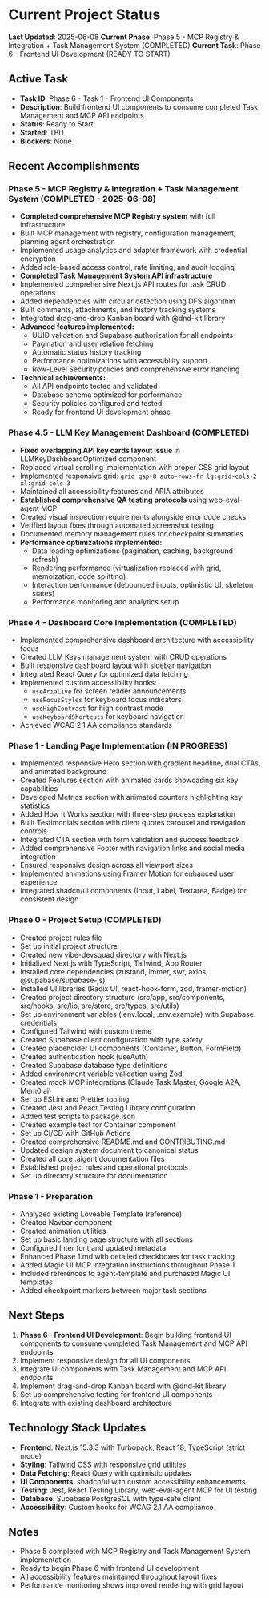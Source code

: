 # Current Project Status

**Last Updated**: 2025-06-08
**Current Phase**: Phase 5 - MCP Registry & Integration + Task Management System (COMPLETED)
**Current Task**: Phase 6 - Frontend UI Development (READY TO START)

## Active Task
- **Task ID**: Phase 6 - Task 1 - Frontend UI Components
- **Description**: Build frontend UI components to consume completed Task Management and MCP API endpoints
- **Status**: Ready to Start
- **Started**: TBD
- **Blockers**: None

## Recent Accomplishments

### Phase 5 - MCP Registry & Integration + Task Management System (COMPLETED - 2025-06-08)
- **Completed comprehensive MCP Registry system** with full infrastructure
- Built MCP management with registry, configuration management, planning agent orchestration
- Implemented usage analytics and adapter framework with credential encryption
- Added role-based access control, rate limiting, and audit logging
- **Completed Task Management System API infrastructure**
- Implemented comprehensive Next.js API routes for task CRUD operations
- Added dependencies with circular detection using DFS algorithm
- Built comments, attachments, and history tracking systems
- Integrated drag-and-drop Kanban board with @dnd-kit library
- **Advanced features implemented:**
  - UUID validation and Supabase authorization for all endpoints
  - Pagination and user relation fetching
  - Automatic status history tracking
  - Performance optimizations with accessibility support
  - Row-Level Security policies and comprehensive error handling
- **Technical achievements:**
  - All API endpoints tested and validated
  - Database schema optimized for performance
  - Security policies configured and tested
  - Ready for frontend UI development phase

### Phase 4.5 - LLM Key Management Dashboard (COMPLETED)
- **Fixed overlapping API key cards layout issue** in LLMKeyDashboardOptimized component
- Replaced virtual scrolling implementation with proper CSS grid layout
- Implemented responsive grid: `grid gap-8 auto-rows-fr lg:grid-cols-2 xl:grid-cols-3`
- Maintained all accessibility features and ARIA attributes
- **Established comprehensive QA testing protocols** using web-eval-agent MCP
- Created visual inspection requirements alongside error code checks
- Verified layout fixes through automated screenshot testing
- Documented memory management rules for checkpoint summaries
- **Performance optimizations implemented:**
  - Data loading optimizations (pagination, caching, background refresh)
  - Rendering performance (virtualization replaced with grid, memoization, code splitting)
  - Interaction performance (debounced inputs, optimistic UI, skeleton states)
  - Performance monitoring and analytics setup

### Phase 4 - Dashboard Core Implementation (COMPLETED)
- Implemented comprehensive dashboard architecture with accessibility focus
- Created LLM Keys management system with CRUD operations
- Built responsive dashboard layout with sidebar navigation
- Integrated React Query for optimized data fetching
- Implemented custom accessibility hooks:
  - `useAriaLive` for screen reader announcements
  - `useFocusStyles` for keyboard focus indicators
  - `useHighContrast` for high contrast mode
  - `useKeyboardShortcuts` for keyboard navigation
- Achieved WCAG 2.1 AA compliance standards

### Phase 1 - Landing Page Implementation (IN PROGRESS)
- Implemented responsive Hero section with gradient headline, dual CTAs, and animated background
- Created Features section with animated cards showcasing six key capabilities
- Developed Metrics section with animated counters highlighting key statistics
- Added How It Works section with three-step process explanation
- Built Testimonials section with client quotes carousel and navigation controls
- Integrated CTA section with form validation and success feedback
- Added comprehensive Footer with navigation links and social media integration
- Ensured responsive design across all viewport sizes
- Implemented animations using Framer Motion for enhanced user experience
- Integrated shadcn/ui components (Input, Label, Textarea, Badge) for consistent design

### Phase 0 - Project Setup (COMPLETED)
- Created project rules file
- Set up initial project structure
- Created new vibe-devsquad directory with Next.js
- Initialized Next.js with TypeScript, Tailwind, App Router
- Installed core dependencies (zustand, immer, swr, axios, @supabase/supabase-js)
- Installed UI libraries (Radix UI, react-hook-form, zod, framer-motion)
- Created project directory structure (src/app, src/components, src/hooks, src/lib, src/store, src/types, src/utils)
- Set up environment variables (.env.local, .env.example) with Supabase credentials
- Configured Tailwind with custom theme
- Created Supabase client configuration with type safety
- Created placeholder UI components (Container, Button, FormField)
- Created authentication hook (useAuth)
- Created Supabase database type definitions
- Added environment variable validation using Zod
- Created mock MCP integrations (Claude Task Master, Google A2A, Mem0.ai)
- Set up ESLint and Prettier tooling
- Created Jest and React Testing Library configuration
- Added test scripts to package.json
- Created example test for Container component
- Set up CI/CD with GitHub Actions
- Created comprehensive README.md and CONTRIBUTING.md
- Updated design system document to canonical status
- Created all core .aigent documentation files
- Established project rules and operational protocols
- Set up directory structure for documentation

### Phase 1 - Preparation
- Analyzed existing Loveable Template (reference)
- Created Navbar component
- Created animation utilities
- Set up basic landing page structure with all sections
- Configured Inter font and updated metadata
- Enhanced Phase 1.md with detailed checkboxes for task tracking
- Added Magic UI MCP integration instructions throughout Phase 1
- Included references to agent-template and purchased Magic UI templates
- Added checkpoint markers between major task sections

## Next Steps
1. **Phase 6 - Frontend UI Development**: Begin building frontend UI components to consume completed Task Management and MCP API endpoints
2. Implement responsive design for all UI components
3. Integrate UI components with Task Management and MCP API endpoints
4. Implement drag-and-drop Kanban board with @dnd-kit library
5. Set up comprehensive testing for frontend UI components
6. Integrate with existing dashboard architecture

## Technology Stack Updates
- **Frontend**: Next.js 15.3.3 with Turbopack, React 18, TypeScript (strict mode)
- **Styling**: Tailwind CSS with responsive grid utilities
- **Data Fetching**: React Query with optimistic updates
- **UI Components**: shadcn/ui with custom accessibility enhancements
- **Testing**: Jest, React Testing Library, web-eval-agent MCP for UI testing
- **Database**: Supabase PostgreSQL with type-safe client
- **Accessibility**: Custom hooks for WCAG 2.1 AA compliance

## Notes
- Phase 5 completed with MCP Registry and Task Management System implementation
- Ready to begin Phase 6 with frontend UI development
- All accessibility features maintained throughout layout fixes
- Performance monitoring shows improved rendering with grid layout
